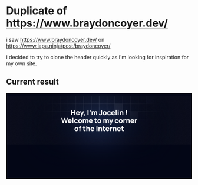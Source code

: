 # Duplicate of https://www.braydoncoyer.dev/

i saw https://www.braydoncoyer.dev/ on https://www.lapa.ninja/post/braydoncoyer/ 

i decided to try to clone the header quickly as i'm looking for inspiration for my own site.

## Current result

![current result](./public/result.png)